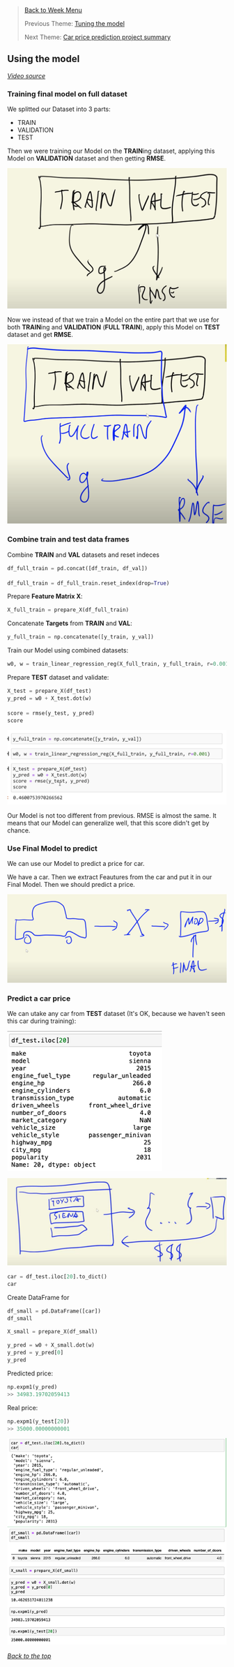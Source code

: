 >[Back to Week Menu](README.md)
>
>Previous Theme: [Tuning the model](14_tuning_model.md)
>
>Next Theme: [Car price prediction project summary](16_summary.md)

## Using the model
_[Video source](https://www.youtube.com/watch?v=vM3SqPNlStE&list=PL3MmuxUbc_hIhxl5Ji8t4O6lPAOpHaCLR&index=26)_


### Training final model on full dataset

We splitted our Dataset into 3 parts:
* TRAIN
* VALIDATION
* TEST

Then we were training our Model on the **TRAIN**ing dataset, applying this Model on **VALIDATION** dataset and then getting **RMSE**.

![train_val](images/15_using_model_01_train_val.png)

Now we instead of that we train a Model on the entire part that we use for both **TRAIN**ing and **VALIDATION** (**FULL TRAIN**), apply this Model on **TEST** dataset and get **RMSE**.


![full_train](images/15_using_model_02_full_train.png)


### Combine train and test data frames

Combine **TRAIN** and **VAL** datasets and reset indeces

```python
df_full_train = pd.concat([df_train, df_val])

df_full_train = df_full_train.reset_index(drop=True)
```

Prepare **Feature Matrix X**:
```python
X_full_train = prepare_X(df_full_train)
```

Concatenate **Targets** from **TRAIN** and **VAL**:

```python
y_full_train = np.concatenate([y_train, y_val])
```

Train our Model using combined datasets:

```python
w0, w = train_linear_regression_reg(X_full_train, y_full_train, r=0.001)
```

Prepare **TEST** dataset and validate:

```python
X_test = prepare_X(df_test)
y_pred = w0 + X_test.dot(w)

score = rmse(y_test, y_pred)
score
```

![score_test](images/15_using_model_03_score_test.png)

Our Model is not too different from previous. RMSE is almost the same. It means that our Model can generalize well, that this score didn't get by chance.


### Use Final Model to predict

We can use our Model to predict a price for car.

We have a car. Then we extract Feautures from the car and put it in our Final Model. Then we should predict a price.

![predict_price](images/15_using_model_04_predict_price.png)

### Predict a car price

We can utake any car from **TEST** dataset (It's OK, because we haven't seen this car during training):

![car_info](images/15_using_model_05_car_info.png)

![web_example](images/15_using_model_06_web_example.png)


```python
car = df_test.iloc[20].to_dict()
car
```

Create DataFrame for 
```python
df_small = pd.DataFrame([car])
df_small
```


```python
X_small = prepare_X(df_small)
```

```python
y_pred = w0 + X_small.dot(w)
y_pred = y_pred[0]
y_pred
```

Predicted price:
```python
np.expm1(y_pred)
>> 34983.19702059413
```

Real price:
```python
np.expm1(y_test[20])
>> 35000.00000000001
```

![car_price](images/15_using_model_07_car_price.png)

_[Back to the top](#using-the-model)_
